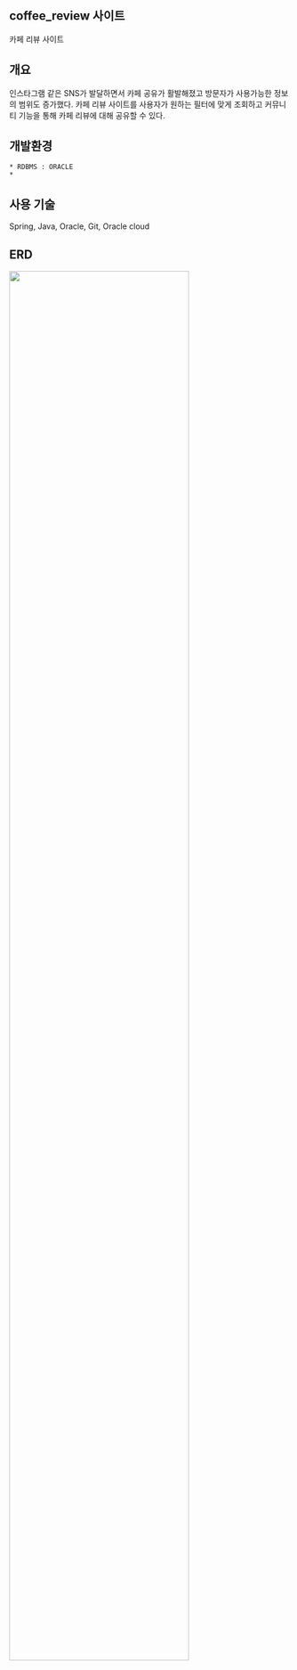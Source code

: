 ## coffee_review 사이트
카페 리뷰 사이트
## 개요
인스타그램 같은 SNS가 발달하면서 카페 공유가 활발해졌고 방문자가 사용가능한 정보의 범위도 증가했다. 카페 리뷰 사이트를 사용자가 원하는 
필터에 맞게 조회하고 커뮤니티 기능을 통해 카페 리뷰에 대해 공유할 수 있다.

## 개발환경
```
* RDBMS : ORACLE
* 
```

## 사용 기술
Spring, Java, Oracle, Git, Oracle cloud

## ERD
<img width="80%" src="https://github.com/shgmlfla/coffee_review/assets/69201914/40bb3cf5-2b78-46f1-b203-e7e4f031f940"/>


